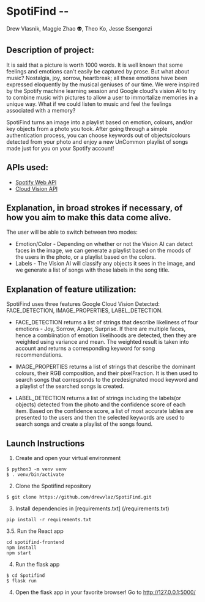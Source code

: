 # SpotiFind --

Drew Vlasnik, Maggie Zhao :alien:, Theo Ko, Jesse Ssengonzi

## Description of project:

It is said that a picture is worth 1000 words. It is well known that some feelings and emotions can't easily be captured by prose. But what about music?  Nostalgia, joy, sorrow, heartbreak; all these emotions have been expressed eloquently by the musical geniuses of our time. We were inspired by the Spotify machine learning session and Google cloud's vision AI to try to combine music with pictures to allow a user to immortalize memories in a unique way. What if we could listen to music and feel the feelings associated with a memory?

SpotiFind turns an image into a playlist based on emotion, colours, and/or key objects from a photo you took. After going through a simple authentication process, you can choose keywords out of objects/colours detected from your photo and enjoy a new UnCommon playlist of songs made just for you on your Spotify account!

## APIs used:
- [Spotify Web API](https://developer.spotify.com/documentation/web-api/)
- [Cloud Vision API](https://cloud.google.com/vision)

<!-- ## Significance:
 -->


## Explanation, in broad strokes if necessary, of how you aim to make this data come alive.

The user will be able to switch between two modes:
- Emotion/Color - Depending on whether or not the Vision AI can detect faces in the image, we can generate a playlist based on the moods of the users in the photo, or a playlist based on the colors.
- Labels - The Vision AI will classify any objects it sees in the image, and we generate a list of songs with those labels in the song title.


<!-- We hope to explore and provoke the following questions:
 -->

## Explanation of feature utilization:

SpotiFind uses three features Google Cloud Vision Detected: FACE_DETECTION, IMAGE_PROPERTIES, LABEL_DETECTION. 

- FACE_DETECTION returns a list of strings that describe likeliness of four emotions - Joy, Sorrow, Anger, Surprise. If there are multiple faces, hence a combiination of emotion likelihoods are detected, then they are weighted using variance and mean. The weighted result is taken into account and returns a corresponding keyword for song recommendations. 

- IMAGE_PROPERTIES returns a list of strings that describe the dominant colours, their RGB composition, and their pixelFraction. It is then used to search songs that corresponds to the predesignated mood keyword and a playlist of the searched songs is created.

- LABEL_DETECTION returns a list of strings including the labels(or objects) detected from the photo and the confidence score of each item. Based on the confidence score, a list of most accurate lables are presented to the users and then the selected keywords are used to search songs and create a playlist of the songs found.  

<!-- ## Our visualization

On the frontend, it takes 
 -->
## Launch Instructions
1. Create and open your virtual environment

```
$ python3 -m venv venv
$ . venv/bin/activate
```

2. Clone the Spotifind repository

```
$ git clone https://github.com/drewvlaz/SpotiFind.git
```

3. Install dependencies in [requirements.txt] (/requirements.txt)

```
pip install -r requirements.txt
```
3.5. Run the React app
```
cd spotifind-frontend
npm install
npm start
```

4. Run the flask app
```
$ cd Spotifind
$ flask run
```

4. Open the flask app in your favorite browser!
  Go to http://127.0.0.1:5000/
